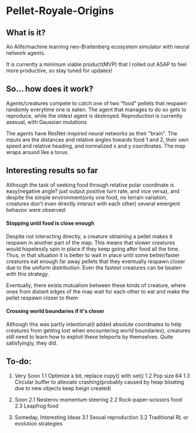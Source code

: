 # Pellet-Royale-Origins
## What is it?
An Alife/machine learning neo-Braitenberg ecosystem simulator with neural network agents. 

It is currently a minimum viable product(MVP) that I rolled out ASAP to feel more productive, so stay tuned for updates!

## So... how does it work?
Agents/creatures compete to catch one of two "food" pellets that respawn randomly everytime one is eaten. The agent that manages to do so gets to reproduce,
while the oldest agent is destroyed. Reproduction is currently asexual, with Gaussian mutations

The agents have ResNet-inspired neural networks as their "brain". The inputs are the distances and relative angles towards food 1 and 2, their own speed and relative heading, and normalized
x and y coordinates. The map wraps around like a torus.

## Interesting results so far
Although the task of seeking food through relative polar coordinate is easy(negative angle? just output positive turn rate, and vice versa), and despite the simple environment(only one food, no terrain variation, creatures don't even directly interact with each other) several emergent behavior were observed:

#### Stopping until food is close enough
Despite not interacting directly, a creature obtaining a pellet makes it respawn in another part of the map. This means that slower creatures would hopelessly spin in place if they keep going after food all the time. Thus, in that situation it is better to wait in place until some better/faster creatures eat enough far away pellets that they eventually respawn closer due to the uniform distribution. Even the fastest creatures can be beaten with this strategy.

Eventually, there exists mutualism between these kinds of creature, where ones from distant edges of the map wait for each other to eat and make the pellet respawn closer to them

#### Crossing world boundaries if it's closer
Although this was partly intentional(I added absolute coordinates to help creatures from getting lost when encountering world boundaries), creatures still need to learn how to exploit these teleports by themselves. Quite satisfyingly, they did.

## To-do:
1. Very Soon
  1.1 Optimize a bit, replace copy() with set()
  1.2 Pop size 64
  1.3 Circular buffer to alleviate crashing(probably caused by heap bloating due to new objects keep beign created)
  
2. Soon
  2.1 Nesterov momentum steering
  2.2 Rock-paper-scissors food
  2.3 Leapfrog food
  
  
3. Someday, Interesting Ideas
  3.1 Sexual reproduction
  3.2 Traditional RL or evolution strategies
